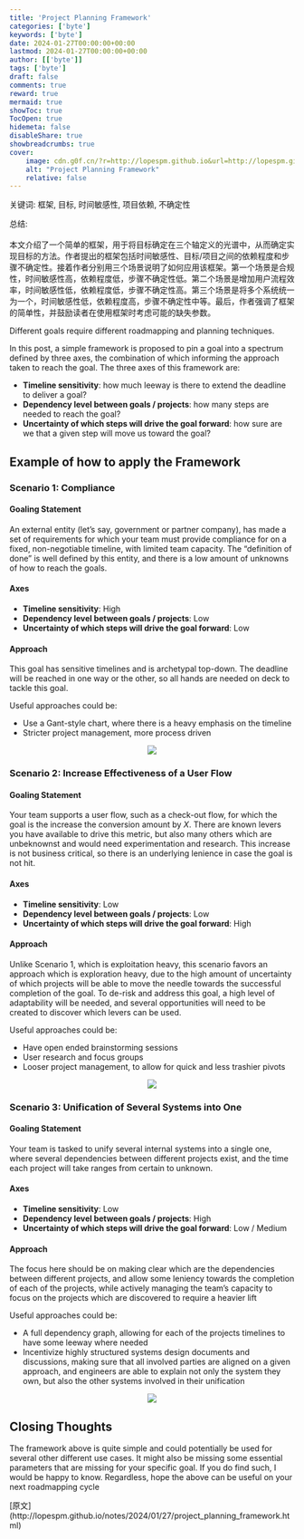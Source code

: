 ```yaml
---
title: 'Project Planning Framework'
categories: ['byte']
keywords: ['byte']
date: 2024-01-27T00:00:00+00:00
lastmod: 2024-01-27T00:00:00+00:00
author: [['byte']]
tags: ['byte']
draft: false 
comments: true
reward: true 
mermaid: true 
showToc: true 
TocOpen: true 
hidemeta: false 
disableShare: true 
showbreadcrumbs: true 
cover:
    image: cdn.g0f.cn/?r=http://lopespm.github.io&url=http://lopespm.github.io/files/project_planning_framework/compliance.png
    alt: "Project Planning Framework"
    relative: false
---
```


<div>

<div> 关键词: 框架, 目标, 时间敏感性, 项目依赖, 不确定性

总结:<br/><br/>本文介绍了一个简单的框架，用于将目标确定在三个轴定义的光谱中，从而确定实现目标的方法。作者提出的框架包括时间敏感性、目标/项目之间的依赖程度和步骤不确定性。接着作者分别用三个场景说明了如何应用该框架。第一个场景是合规性，时间敏感性高，依赖程度低，步骤不确定性低。第二个场景是增加用户流程效率，时间敏感性低，依赖程度低，步骤不确定性高。第三个场景是将多个系统统一为一个，时间敏感性低，依赖程度高，步骤不确定性中等。最后，作者强调了框架的简单性，并鼓励读者在使用框架时考虑可能的缺失参数。 <div>
<p>Different goals require different roadmapping and planning techniques.</p>
<p>In this post, a simple framework is proposed to pin a goal into a spectrum defined by three axes, the combination of which informing the approach taken to reach the goal. The three axes of this framework are:</p>
<ul>
<li><strong>Timeline sensitivity</strong>: how much leeway is there to extend the deadline to deliver a goal?</li>
<li><strong>Dependency level between goals / projects</strong>: how many steps are needed to reach the goal?</li>
<li><strong>Uncertainty of which steps will drive the goal forward</strong>: how sure are we that a given step will move us toward the goal?</li>
</ul>
<h2 id="example-of-how-to-apply-the-framework">Example of how to apply the Framework</h2>
<h3 id="scenario-1-compliance">Scenario 1: Compliance</h3>
<h4 id="goaling-statement">Goaling Statement</h4>
<p>An external entity (let’s say, government or partner company), has made a set of requirements for which your team must provide compliance for on a fixed, non-negotiable timeline, with limited team capacity. The “definition of done” is well defined by this entity, and there is a low amount of unknowns of how to reach the goals.</p>
<h4 id="axes">Axes</h4>
<ul>
<li><strong>Timeline sensitivity</strong>: High</li>
<li><strong>Dependency level between goals / projects</strong>: Low</li>
<li><strong>Uncertainty of which steps will drive the goal forward</strong>: Low</li>
</ul>
<h4 id="approach">Approach</h4>
<p>This goal has sensitive timelines and is archetypal top-down. The deadline will be reached in one way or the other, so all hands are needed on deck to tackle this goal.</p>
<p>Useful approaches could be:</p>
<ul>
<li>Use a Gant-style chart, where there is a heavy emphasis on the timeline</li>
<li>Stricter project management, more process driven</li>
</ul>
<center>
<source type="image/webp"/>
<source type="image/png"/>
<img src="cdn.g0f.cn/?r=http://lopespm.github.io&url=http://lopespm.github.io/files/project_planning_framework/compliance.png"/>
</center>
<h3 id="scenario-2-increase-effectiveness-of-a-user-flow">Scenario 2: Increase Effectiveness of a User Flow</h3>
<h4 id="goaling-statement-1">Goaling Statement</h4>
<p>Your team supports a user flow, such as a check-out flow, for which the goal is the increase the conversion amount by <em>X</em>. There are known levers you have available to drive this metric, but also many others which are unbeknownst and would need experimentation and research. This increase is not business critical, so there is an underlying lenience in case the goal is not hit.</p>
<h4 id="axes-1">Axes</h4>
<ul>
<li><strong>Timeline sensitivity</strong>: Low</li>
<li><strong>Dependency level between goals / projects</strong>: Low</li>
<li><strong>Uncertainty of which steps will drive the goal forward</strong>: High</li>
</ul>
<h4 id="approach-1">Approach</h4>
<p>Unlike Scenario 1, which is exploitation heavy, this scenario favors an approach which is exploration heavy, due to the high amount of uncertainty of which projects will be able to move the needle towards the successful completion of the goal. To de-risk and address this goal, a high level of adaptability will be needed, and several opportunities will need to be created to discover which levers can be used.</p>
<p>Useful approaches could be:</p>
<ul>
<li>Have open ended brainstorming sessions</li>
<li>User research and focus groups</li>
<li>Looser project management, to allow for quick and less trashier pivots</li>
</ul>
<center>
<source type="image/webp"/>
<source type="image/png"/>
<img src="cdn.g0f.cn/?r=http://lopespm.github.io&url=http://lopespm.github.io/files/project_planning_framework/effectiveness.png"/>
</center>
<h3 id="scenario-3-unification-of-several-systems-into-one">Scenario 3: Unification of Several Systems into One</h3>
<h4 id="goaling-statement-2">Goaling Statement</h4>
<p>Your team is tasked to unify several internal systems into a single one, where several dependencies between different projects exist, and the time each project will take ranges from certain to unknown.</p>
<h4 id="axes-2">Axes</h4>
<ul>
<li><strong>Timeline sensitivity</strong>: Low</li>
<li><strong>Dependency level between goals / projects</strong>: High</li>
<li><strong>Uncertainty of which steps will drive the goal forward</strong>: Low / Medium</li>
</ul>
<h4 id="approach-2">Approach</h4>
<p>The focus here should be on making clear which are the dependencies between different projects, and allow some leniency towards the completion of each of the projects, while actively managing the team’s capacity to focus on the projects which are discovered to require a heavier lift</p>
<p>Useful approaches could be:</p>
<ul>
<li>A full dependency graph, allowing for each of the projects timelines to have some leeway where needed</li>
<li>Incentivize highly structured systems design documents and discussions, making sure that all involved parties are aligned on a given approach, and engineers are able to explain not only the system they own, but also the other systems involved in their unification</li>
</ul>
<center>
<source type="image/webp"/>
<source type="image/png"/>
<img src="cdn.g0f.cn/?r=http://lopespm.github.io&url=http://lopespm.github.io/files/project_planning_framework/unification.png"/>
</center>
<h2 id="closing-thoughts">Closing Thoughts</h2>
<p>The framework above is quite simple and could potentially be used for several other different use cases. It might also be missing some essential parameters that are missing for your specific goal. If you do find such, I would be happy to know. Regardless, hope the above can be useful on your next roadmapping cycle</p>
</div></div>
</div>

<div>
[原文](http://lopespm.github.io/notes/2024/01/27/project_planning_framework.html)
</div>

